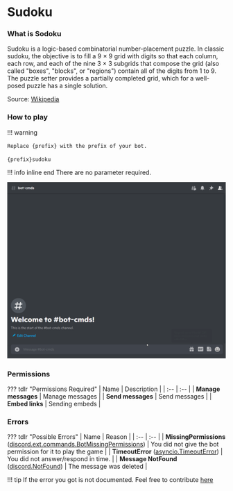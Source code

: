 # Sudoku

### What is Sodoku

Sudoku is a logic-based combinatorial number-placement puzzle. In classic sudoku, the objective is to fill a 9 × 9 grid with digits so that each column, each row, and each of the nine 3 × 3 subgrids that compose the grid (also called "boxes", "blocks", or "regions") contain all of the digits from 1 to 9. The puzzle setter provides a partially completed grid, which for a well-posed puzzle has a single solution.

Source: [Wikipedia](https://en.wikipedia.org/wiki/Sudoku)

### How to play

!!! warning

    Replace {prefix} with the prefix of your bot.

`{prefix}sudoku`

!!! info  inline end
    There are no parameter required.

![Sample](../src/screenshots/sudoko.gif)

### Permissions

??? tdlr "Permissions Required"
    | Name | Description |
    | :-- | :-- |
    | **Manage messages** | Manage messages |
    | **Send messages** | Send messages |
    | **Embed links** | Sending embeds |

### Errors

??? tdlr "Possible Errors"
    | Name | Reason |
    | :-- | :-- |
    | **MissingPermissions** ([discord.ext.commands.BotMissingPermissions](https://docs.pycord.dev/en/master/ext/commands/api.html?highlight=missing#discord.ext.commands.BotMissingPermissions)) | You did not give the bot permission for it to play the game |
    | **TimeoutError** ([asyncio.TimeoutError](https://docs.python.org/3/library/asyncio-exceptions.html?highlight=timeouterror#asyncio.TimeoutError)) | You did not answer/respond in time. |
    | **Message NotFound** ([discord.NotFound](https://docs.pycord.dev/en/master/api.html?highlight=notfound#discord.NotFound)) | The message was deleted |

!!! tip
    If the error you got is not documented. Feel free to contribute [here](https://github.com/andrewthederp/Disgames/docs/mixins/sudoku.md)
